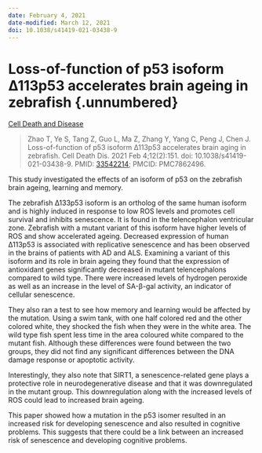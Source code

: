 ```yaml
---
date: February 4, 2021
date-modified: March 12, 2021
doi: 10.1038/s41419-021-03438-9
---
```


# Loss-of-function of p53 isoform Δ113p53 accelerates brain ageing in zebrafish {.unnumbered}

[Cell Death and Disease](https://www.nature.com/articles/s41419-021-03438-9#Sec1)

> Zhao T, Ye S, Tang Z, Guo L, Ma Z, Zhang Y, Yang C, Peng J, Chen J.
> Loss-of-function of p53 isoform Δ113p53 accelerates brain aging in zebrafish.
> Cell Death Dis. 2021 Feb 4;12(2):151. doi: 10.1038/s41419-021-03438-9. PMID:
> [33542214](https://pubmed.ncbi.nlm.nih.gov/33542214); PMCID: PMC7862496.

This study investigated the effects of an isoform of p53 on the zebrafish brain
ageing, learning and memory.

The zebrafish Δ133p53 isoform is an ortholog of the same human isoform and is
highly induced in response to low ROS levels and promotes cell survival and
inhibits senescence. It is found in the telencephalon ventricular zone.
Zebrafish with a mutant variant of this isoform have higher levels of ROS and
show accelerated ageing. Decreased expression of human Δ113p53 is associated
with replicative senescence and has been observed in the brains of patients with
AD and ALS. Examining a variant of this isoform and its role in brain ageing
they found that the expression of antioxidant genes significantly decreased in
mutant telencephalons compared to wild type. There were increased levels of
hydrogen peroxide as well as an increase in the level of SA-β-gal activity, an
indicator of cellular senescence.

They also ran a test to see how memory and learning would be affected by the
mutation. Using a swim tank, with one half colored red and the other colored
white, they shocked the fish when they were in the white area. The wild type
fish spent less time in the area coloured white compared to the mutant fish.
Although these differences were found between the two groups, they did not find
any significant differences between the DNA damage response or apoptotic
activity.

Interestingly, they also note that SIRT1, a senescence-related gene plays a
protective role in neurodegenerative disease and that it was downregulated in
the mutant group.  This downregulation along with the increased levels of ROS
could lead to increased brain ageing.

This paper showed how a mutation in the p53 isomer resulted in an increased risk
for developing senescence and also resulted in cognitive problems. This suggests
that there could be a link between an increased risk of senescence and
developing cognitive problems.
